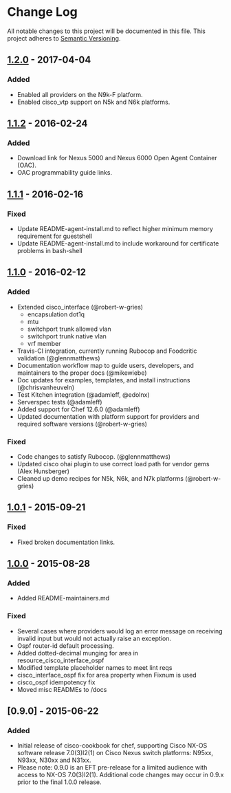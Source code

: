 # Change Log
All notable changes to this project will be documented in this file.
This project adheres to [Semantic Versioning](http://semver.org/).

## [1.2.0] - 2017-04-04

### Added
- Enabled all providers on the N9k-F platform.
- Enabled cisco_vtp support on N5k and N6k platforms.

## [1.1.2] - 2016-02-24
### Added
- Download link for Nexus 5000 and Nexus 6000 Open Agent Container (OAC).
- OAC programmability guide links.

## [1.1.1] - 2016-02-16
### Fixed
- Update README-agent-install.md to reflect higher minimum memory requirement for guestshell
- Update README-agent-install.md to include workaround for certificate problems in bash-shell

## [1.1.0] - 2016-02-12
### Added
- Extended cisco_interface (@robert-w-gries)
  - encapsulation dot1q
  - mtu
  - switchport trunk allowed vlan
  - switchport trunk native vlan
  - vrf member
- Travis-CI integration, currently running Rubocop and Foodcritic validation (@glennmatthews)
- Documentation workflow map to guide users, developers, and maintainers to the proper docs (@mikewiebe)
- Doc updates for examples, templates, and install instructions (@chrisvanheuveln)
- Test Kitchen integration (@adamleff, @edolnx)
- Serverspec tests (@adamleff)
- Added support for Chef 12.6.0 (@adamleff)
- Updated documentation with platform support for providers and required software versions (@robert-w-gries)

### Fixed
- Code changes to satisfy Rubocop. (@glennmatthews)
- Updated cisco ohai plugin to use correct load path for vendor gems (Alex Hunsberger)
- Cleaned up demo recipes for N5k, N6k, and N7k platforms (@robert-w-gries)

## [1.0.1] - 2015-09-21
### Fixed
- Fixed broken documentation links.

## [1.0.0] - 2015-08-28
### Added
- Added README-maintainers.md

### Fixed
- Several cases where providers would log an error message on receiving invalid input but would not actually raise an exception.
- Ospf router-id default processing.
- Added dotted-decimal munging for area in resource_cisco_interface_ospf
- Modified template placeholder names to meet lint reqs
- cisco_interface_ospf fix for area property when Fixnum is used
- cisco_ospf idempotency fix
- Moved misc READMEs to /docs

## [0.9.0] - 2015-06-22
### Added
- Initial release of cisco-cookbook for chef, supporting Cisco NX-OS software release 7.0(3)I2(1) on Cisco Nexus switch platforms: N95xx, N93xx, N30xx and N31xx.
- Please note: 0.9.0 is an EFT pre-release for a limited audience with access to NX-OS 7.0(3)I2(1). Additional code changes may occur in 0.9.x prior to the final 1.0.0 release.

[1.2.0]: https://github.com/cisco/cisco-network-chef-cookbook/compare/v1.1.2...v1.2.0
[1.1.2]: https://github.com/cisco/cisco-network-chef-cookbook/compare/v1.1.1...v1.1.2
[1.1.1]: https://github.com/cisco/cisco-network-chef-cookbook/compare/v1.1.0...v1.1.1
[1.1.0]: https://github.com/cisco/cisco-network-chef-cookbook/compare/v1.0.1...v1.1.0
[1.0.1]: https://github.com/cisco/cisco-network-chef-cookbook/compare/v1.0.0...v1.0.1
[1.0.0]: https://github.com/cisco/cisco-network-chef-cookbook/compare/v0.9.0...v1.0.0

